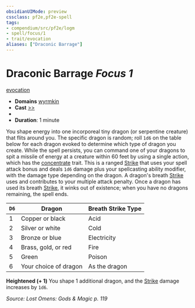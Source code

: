 ```yaml
---
obsidianUIMode: preview
cssclass: pf2e,pf2e-spell
tags:
- compendium/src/pf2e/logm
- spell/focus/1
- trait/evocation
aliases: ["Draconic Barrage"]
---
```

# Draconic Barrage *Focus 1*   
[evocation](rules/traits/evocation.md "Evocation School Trait")  

- **Domains** [wyrmkin](compendium/setting/domains.md#Wyrmkin)
- **Cast** [>>](rules/core-rulebook/chapter-9-playing-the-game.md#Actions "Two-Action") 
- 
- **Duration**: 1 minute

You shape energy into one incorporeal tiny dragon (or serpentine creature) that flits around you. The specific dragon is random; roll `1d6` on the table below for each dragon evoked to determine which type of dragon you create. While the spell persists, you can command one of your dragons to spit a missile of energy at a creature within 60 feet by using a single action, which has the [concentrate](rules/traits/concentrate.md "Concentrate Action & Ability Trait") trait. This is a ranged [Strike](rules/actions/strike.md) that uses your spell attack bonus and deals `1d6` damage plus your spellcasting ability modifier, with the damage type depending on the dragon. A dragon's breath [Strike](rules/actions/strike.md) uses and contributes to your multiple attack penalty. Once a dragon has used its breath [Strike](rules/actions/strike.md), it winks out of existence; when you have no dragons remaining, the spell ends.

| `D6` | Dragon | Breath Strike Type |
|------|--------|--------------------|
| 1 | Copper or black | Acid |
| 2 | Silver or white | Cold |
| 3 | Bronze or blue | Electricity |
| 4 | Brass, gold, or red | Fire |
| 5 | Green | Poison |
| 6 | Your choice of dragon | As the dragon |


**Heightened (+ 1)** You shape 1 additional dragon, and the [Strike](rules/actions/strike.md) damage increases by `1d6`.

*Source: Lost Omens: Gods & Magic p. 119*